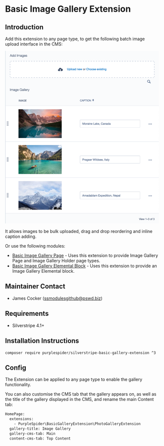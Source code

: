 # Basic Image Gallery Extension

## Introduction

Add this extension to any page type, to get the following batch image upload interface in the CMS:

![Screenshot](screenshot.png)

It allows images to be bulk uploaded, drag and drop reordering and inline caption adding.

Or use the following modules:
* [Basic Image Gallery Page](https://github.com/purplespider/silverstripe-basic-galleries) - Uses this extension to provide Image Gallery Page and Image Gallery Holder page types.
* [Basic Image Gallery Elemental Block](https://github.com/purplespider/silverstripe-elemental-basic-gallery) - Uses this extension to provide an Image Gallery Elemental block.

## Maintainer Contact ##
 * James Cocker (ssmodulesgithub@pswd.biz)
 
## Requirements
 * Silverstripe 4.1+
 
## Installation Instructions

````
composer require purplespider/silverstripe-basic-gallery-extension ^3
````

## Config

The Extension can be applied to any page type to enable the gallery functionality.

You can also customise the CMS tab that the gallery appears on, as well as the title of the gallery displayed in the CMS, and rename the main Content tab:

````
HomePage:
  extensions:
    - PurpleSpider\BasicGalleryExtension\PhotoGalleryExtension
  gallery-title: Image Gallery
  gallery-cms-tab: Main
  content-cms-tab: Top Content
````
